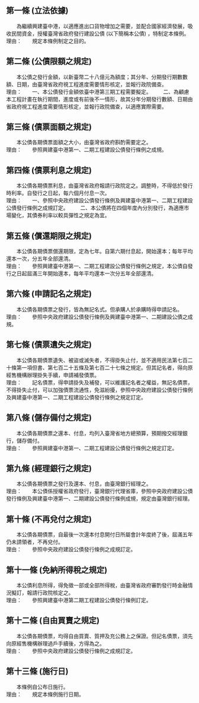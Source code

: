 第一條 (立法依據)
-----------------
　　為繼續興建臺中港，以適應進出口貨物增加之需要，並配合國家經濟發展，吸收民間資金，授權臺灣省政府發行建設公債 (以下簡稱本公債) ，特制定本條例。  
理由：　　規定本條例制定之目的。

第二條 (公債限額之規定)
-----------------------
　　本公債之發行金額，以新臺幣二十八億元為額度；其分年、分期發行期數數額、日期，由臺灣省政府視工程進度需要情形核定，並報行政院備查。  
理由：　　一、本公債發行金額依臺中港第三期工程需要擬定。
　　二、為顧慮本工程計畫在執行期間，進度或有前後不一情形，故其分年分期發行數額、日期由省政府視工程進度需要情形核定，並報行政院備查，以適應實際需要。

第三條 (債票面額之規定)
-----------------------
　　本公債各期債票面額之大小，由臺灣省政府斟酌需要定之。  
理由：　　參照興建臺中港第一、二期工程建設公債發行條例之成規。

第四條 (債票利息之規定)
-----------------------
　　本公債各期債票利息，由臺灣省政府報請行政院定之。調整時，不得低於發行時利率。自發行之日起，每六個月付息一次。  
理由：　　一、參照中央政府建設公債發行條例及興建臺中港第一、二期工程建設公債發行條例之成規訂定。
　　二、本公債將在四個年度內分別發行，為適應市場變化，其債券利率以較具彈性之規定為宜。

第五條 (償還期限之規定)
-----------------------
　　本公債各期債票償還期限，定為七年。自第六期付息起，開始還本；每年平均還本一次，分五年全部還清。  
理由：　　參照興建臺中港第一、二期工程建設公債發行條例之規定，本公債自發行之日起屆滿三年開始還本，每年平均還本一次分五年全部還清。

第六條 (申請記名之規定)
-----------------------
　　本公債各期債票之發行，皆為無記名式。但承購人於承購時得申請記名。  
理由：　　參照中央政府建設公債發行條例及興建臺中港第一、二期建設公債之成規。

第七條 (債票遺失之規定)
-----------------------
　　本公債各期債票遺失、被盜或滅失者，不得掛失止付，並不適用民法第七百二十條第一項但書、第七百二十五條及第七百二十七條之規定。但其記名者，得向原經售機構辦理掛失手續，申請補發債票。  
理由：　　記名債票，得申請掛失及補發，可以維護記名者之權益，無記名債票，不得掛失止付，可以加強債票流通性，免滋紛擾，參照中央政府建設公債發行條例及興建臺中港第一、二期工程建設公債發行條例之規定訂定。

第八條 (儲存備付之規定)
-----------------------
　　本公債各期債票之還本、付息，均列入臺灣省地方總預算，預期撥交經理銀行，儲存備付。  
理由：　　參照興建臺中港第一、二期工程建設公債發行條例之規定訂定。

第九條 (經理銀行之規定)
-----------------------
　　本公債各期債票之發行及還本、付息，由臺灣銀行經理之。  
理由：　　本公債係授權省政府發行，臺灣銀行代理省庫，參照中央政府建設公債發行條例及興建臺中港第一、二期建設公債發行條例成規，規定由臺灣銀行經理。

第十條 (不再兌付之規定)
-----------------------
　　本公債各期債票，自最後一次還本付息開付日所屬會計年度終了後，屆滿五年仍未請領者，不再兌付。  
理由：　　參照中央政府建設公債發行條例之成規訂定。

第十一條 (免納所得稅之規定)
---------------------------
　　本公債利息所得，得免徵一部或全部所得稅，由臺灣省政府審酌發行時金融情況擬訂，報請行政院核定之。  
理由：　　參照興建臺中港第二期工程建設公債發行條例訂定。

第十二條 (自由買賣之規定)
-------------------------
　　本公債各期債票，均得自由買賣、質押及充公務上之保證。但記名債票，須先向原經售機構辦理過戶手續後，方得為之。  
理由：　　參照中央政府建設公債發行條例之成規訂定。

第十三條 (施行日)
-----------------
　　本條例自公布日施行。  
理由：　　規定本條例施行日期。